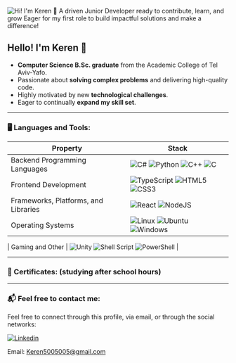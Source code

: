 
![Hi! I'm Keren 👋 A driven Junior Developer ready to contribute, learn, and grow  Eager for my first role to build impactful solutions and make a difference!](https://github.com/user-attachments/assets/4b36a624-26d9-4594-b56f-d687509af85c)

## Hello! I'm Keren 👋

- **Computer Science B.Sc. graduate** from the Academic College of Tel Aviv-Yafo.
- Passionate about **solving complex problems** and delivering high-quality code.
- Highly motivated by new **technological challenges**.
- Eager to continually **expand my skill set**.
---

### 🖥️ Languages and Tools:

| Property                     | Stack                                                                                                                                                                                                                                                                                                                                                                                                                                                                                                                                                                                                                                                                                                                                                                          |
| ---------------------------- | ----------------------------------------------------------------------------------------------------------------------------------------------------------------------------------------------------------------------------------------------------------------------------------------------------------------------------------------------------------------------------------------------------------------------------------------------------------------------------------------------------------------------------------------------------------------------------------------------------------------------------------------------------------------------------------------------------------------------------------------------------------------------------- |
| Backend Programming Languages        | ![C#](https://img.shields.io/badge/c%23-%23239120.svg?style=for-the-badge&logo=c-sharp&logoColor=white) ![Python](https://img.shields.io/badge/Python-3776AB?logo=Python&logoColor=white&style=for-the-badge) ![C++](https://img.shields.io/badge/c++-%2300599C.svg?style=for-the-badge&logo=c%2B%2B&logoColor=white) ![C](https://img.shields.io/badge/C-A8B9CC?logo=C&logoColor=white&style=for-the-badge)                                                                                                                                                       |
| Frontend Development         | ![TypeScript](https://img.shields.io/badge/typescript-%23007ACC.svg?style=for-the-badge&logo=typescript&logoColor=white) ![HTML5](https://img.shields.io/badge/html5-%23E34F26.svg?style=for-the-badge&logo=html5&logoColor=white) ![CSS3](https://img.shields.io/badge/css3-%231572B6.svg?style=for-the-badge&logo=css3&logoColor=white)                                                                                                                                                                                                                                                                                                                                                       |
| Frameworks, Platforms, and Libraries        | ![React](https://img.shields.io/badge/react-%2320232a.svg?style=for-the-badge&logo=react&logoColor=%2361DAFB) ![NodeJS](https://img.shields.io/badge/node.js-6DA55F?style=for-the-badge&logo=node.js&logoColor=white)                                                                                                                    |
| Operating Systems | ![Linux](https://img.shields.io/badge/Linux-FCC624?style=for-the-badge&logo=linux&logoColor=black) ![Ubuntu](https://img.shields.io/badge/Ubuntu-E95420?style=for-the-badge&logo=ubuntu&logoColor=white) ![Windows](https://img.shields.io/badge/Windows-0078D6?style=for-the-badge&logo=windows&logoColor=white) |

| Gaming and Other          | ![Unity](https://img.shields.io/badge/unity-%23000000.svg?style=for-the-badge&logo=unity&logoColor=white) ![Shell Script](https://img.shields.io/badge/shell_script-%23121011.svg?style=for-the-badge&logo=gnu-bash&logoColor=white) ![PowerShell](https://img.shields.io/badge/PowerShell-%235391FE.svg?style=for-the-badge&logo=powershell&logoColor=white)                                                                                                                                                                                                                                                                                                                                                       |

---

### 💯 Certificates: (studying after school hours)

<p align="center">
    <!-- Add certificates images here -->
</p>

---

### 📬 Feel free to contact me:

<p>
Feel free to connect through this profile, via email, or through the social networks:
</p>

<p>
  <a href="https://www.linkedin.com/in/keren-cohen-aa6987215/"><img alt="Linkedin" src="https://img.shields.io/badge/linkedin-0077B5?logo=linkedin&logoColor=white&style=for-the-badge" /></a>
</p>

Email: [Keren5005005@gmail.com](mailto:Keren5005005@gmail.com)

